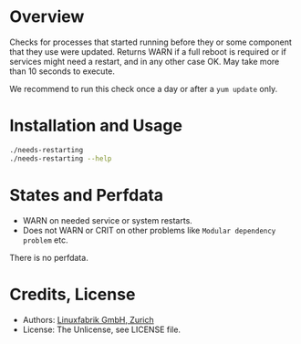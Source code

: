 # Overview

Checks for processes that started running before they or some component that they use were updated. Returns WARN if a full reboot is required or if services might need a restart, and in any other case OK. May take more than 10 seconds to execute.

We recommend to run this check once a day or after a `yum update` only.


# Installation and Usage

```bash
./needs-restarting
./needs-restarting --help
```


# States and Perfdata

* WARN on needed service or system restarts.
* Does not WARN or CRIT on other problems like `Modular dependency problem` etc.

There is no perfdata.


# Credits, License

* Authors: [Linuxfabrik GmbH, Zurich](https://www.linuxfabrik.ch)
* License: The Unlicense, see LICENSE file.